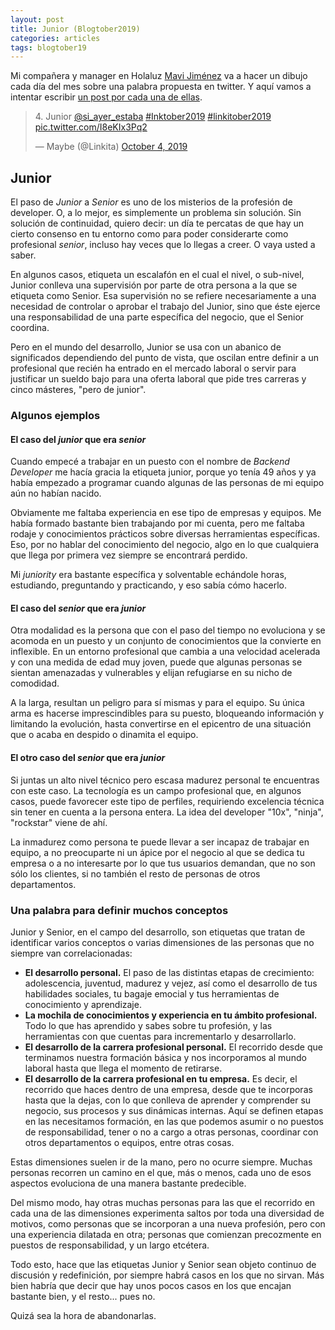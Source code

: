 ```yaml
---
layout: post
title: Junior (Blogtober2019)
categories: articles
tags: blogtober19
---
```


Mi compañera y manager en Holaluz [Mavi Jiménez](https://twitter.com/Linkita) va a hacer un dibujo cada día del mes sobre una palabra propuesta en twitter. Y aquí vamos a intentar escribir [un post por cada una de ellas](https://franiglesias.github.io/blogtober19-status/).

<blockquote class="twitter-tweet" data-conversation="none" data-theme="dark"><p lang="pt" dir="ltr">4. Junior <a href="https://twitter.com/si_ayer_estaba?ref_src=twsrc%5Etfw">@si_ayer_estaba</a> <a href="https://twitter.com/hashtag/Inktober2019?src=hash&amp;ref_src=twsrc%5Etfw">#Inktober2019</a> <a href="https://twitter.com/hashtag/linkitober2019?src=hash&amp;ref_src=twsrc%5Etfw">#linkitober2019</a> <a href="https://t.co/I8eKIx3Pq2">pic.twitter.com/I8eKIx3Pq2</a></p>&mdash; Maybe (@Linkita) <a href="https://twitter.com/Linkita/status/1180263992671035392?ref_src=twsrc%5Etfw">October 4, 2019</a></blockquote> <script async src="https://platform.twitter.com/widgets.js" charset="utf-8"></script>

## Junior

El paso de *Junior* a *Senior* es uno de los misterios de la profesión de developer. O, a lo mejor, es simplemente un problema sin solución. Sin solución de continuidad, quiero decir: un día te percatas de que hay un cierto consenso en tu entorno como para poder considerarte como profesional *senior*, incluso hay veces que lo llegas a creer. O vaya usted a saber.

En algunos casos, etiqueta un escalafón en el cual el nivel, o sub-nivel, Junior conlleva una supervisión por parte de otra persona a la que se etiqueta como Senior. Esa supervisión no se refiere necesariamente a una necesidad de controlar o aprobar el trabajo del Junior, sino que éste ejerce una responsabilidad de una parte específica del negocio, que el Senior coordina.

Pero en el mundo del desarrollo, Junior se usa con un abanico de significados dependiendo del punto de vista, que oscilan entre definir a un profesional que recién ha entrado en el mercado laboral o servir para justificar un sueldo bajo para una oferta laboral que pide tres carreras y cinco másteres, "pero de junior".

### Algunos ejemplos

#### El caso del *junior* que era *senior*

Cuando empecé a trabajar en un puesto con el nombre de *Backend Developer* me hacía gracia la etiqueta junior, porque yo tenía 49 años y ya había empezado a programar cuando algunas de las personas de mi equipo aún no habían nacido.

Obviamente me faltaba experiencia en ese tipo de empresas y equipos. Me había formado bastante bien trabajando por mi cuenta, pero me faltaba rodaje y conocimientos prácticos sobre diversas herramientas específicas. Eso, por no hablar del conocimiento del negocio, algo en lo que cualquiera que llega por primera vez siempre se encontrará perdido.

Mi *juniority* era bastante específica y solventable echándole horas, estudiando, preguntando y practicando, y eso sabía cómo hacerlo.

#### El caso del *senior* que era *junior*

Otra modalidad es la persona que con el paso del tiempo no evoluciona y se acomoda en un puesto y un conjunto de conocimientos que la convierte en inflexible. En un entorno profesional que cambia a una velocidad acelerada y con una medida de edad muy joven, puede que algunas personas se sientan amenazadas y vulnerables y elijan refugiarse en su nicho de comodidad.

A la larga, resultan un peligro para sí mismas y para el equipo. Su única arma es hacerse imprescindibles para su puesto, bloqueando información y limitando la evolución, hasta convertirse en el epicentro de una situación que o acaba en despido o dinamita el equipo.

#### El otro caso del *senior* que era *junior*

Si juntas un alto nivel técnico pero escasa madurez personal te encuentras con este caso. La tecnología es un campo profesional que, en algunos casos, puede favorecer este tipo de perfiles, requiriendo excelencia técnica sin tener en cuenta a la persona entera. La idea del developer "10x", "ninja", "rockstar" viene de ahí.

La inmadurez como persona te puede llevar a ser incapaz de trabajar en equipo, a no preocuparte ni un ápice por el negocio al que se dedica tu empresa o a no interesarte por lo que tus usuarios demandan, que no son sólo los clientes, si no también el resto de personas de otros departamentos.

### Una palabra para definir muchos conceptos

Junior y Senior, en el campo del desarrollo, son etiquetas que tratan de identificar varios conceptos o varias dimensiones de las personas que no siempre van correlacionadas:

* **El desarrollo personal.** El paso de las distintas etapas de crecimiento: adolescencia, juventud, madurez y vejez, así como el desarrollo de tus habilidades sociales, tu bagaje emocial y tus herramientas de conocimiento y aprendizaje.
* **La mochila de conocimientos y experiencia en tu ámbito profesional.** Todo lo que has aprendido y sabes sobre tu profesión, y las herramientas con que cuentas para incrementarlo y desarrollarlo.
* **El desarrollo de la carrera profesional personal.** El recorrido desde que terminamos nuestra formación básica y nos incorporamos al mundo laboral hasta que llega el momento de retirarse.
* **El desarrollo de la carrera profesional en tu empresa.** Es decir, el recorrido que haces dentro de una empresa, desde que te incorporas hasta que la dejas, con lo que conlleva de aprender y comprender su negocio, sus procesos y sus dinámicas internas. Aquí se definen etapas en las necesitamos formación, en las que podemos asumir o no puestos de responsabilidad, tener o no a cargo a otras personas, coordinar con otros departamentos o equipos, entre otras cosas.

Estas dimensiones suelen ir de la mano, pero no ocurre siempre. Muchas personas recorren un camino en el que, más o menos, cada uno de esos aspectos evoluciona de una manera bastante predecible.

Del mismo modo, hay otras muchas personas para las que el recorrido en cada una de las dimensiones experimenta saltos por toda una diversidad de motivos, como personas que se incorporan a una nueva profesión, pero con una experiencia dilatada en otra; personas que comienzan precozmente en puestos de responsabilidad, y un largo etcétera.

Todo esto, hace que las etiquetas Junior y Senior sean objeto continuo de discusión y redefinición, por siempre habrá casos en los que no sirvan. Más bien habría que decir que hay unos pocos casos en los que encajan bastante bien, y el resto... pues no.

Quizá sea la hora de abandonarlas.


